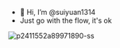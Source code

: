 - 👋 Hi, I’m @suiyuan1314
- Just go with the flow, it's ok

![p2411552a89971890-ss](https://github.com/suiyuan1314/suiyuan1314/assets/165623542/5e5ffa68-4194-4f9a-9fce-594d4947719e)


<!---
suiyuan1314/suiyuan1314 is a ✨ special ✨ repository because its `README.md` (this file) appears on your GitHub profile.
You can click the Preview link to take a look at your changes.
--->
